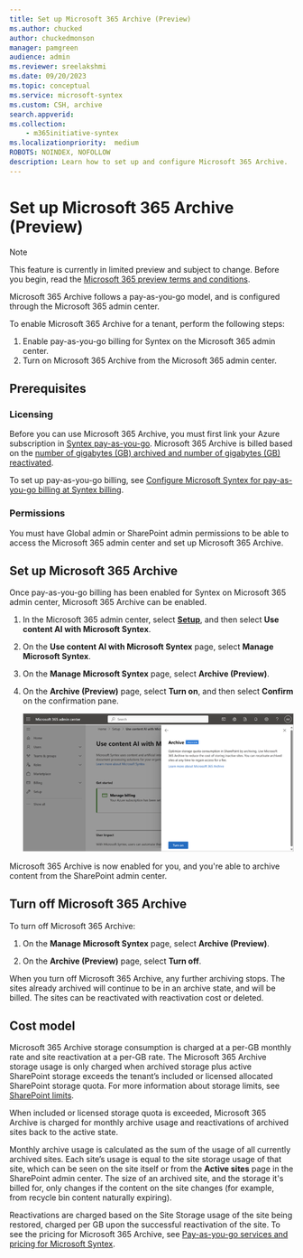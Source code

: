 ```yaml
---
title: Set up Microsoft 365 Archive (Preview)
ms.author: chucked
author: chuckedmonson
manager: pamgreen
audience: admin
ms.reviewer: sreelakshmi
ms.date: 09/20/2023
ms.topic: conceptual
ms.service: microsoft-syntex
ms.custom: CSH, archive
search.appverid:
ms.collection:
    - m365initiative-syntex
ms.localizationpriority:  medium
ROBOTS: NOINDEX, NOFOLLOW
description: Learn how to set up and configure Microsoft 365 Archive.
---
```


# Set up Microsoft 365 Archive (Preview)

> [!NOTE]
> This feature is currently in limited preview and subject to change. Before you begin, read the [Microsoft 365 preview terms and conditions](archive-preview-terms.md).

Microsoft 365 Archive follows a pay-as-you-go model, and is configured through the Microsoft 365 admin center.

To enable Microsoft 365 Archive for a tenant, perform the following steps:

1. Enable pay-as-you-go billing for Syntex on the Microsoft 365 admin center.
2. Turn on Microsoft 365 Archive from the Microsoft 365 admin center.

## Prerequisites

### Licensing

Before you can use Microsoft 365 Archive, you must first link your Azure subscription in [Syntex pay-as-you-go](syntex-azure-billing.md). Microsoft 365 Archive is billed based on the [number of gigabytes (GB) archived and number of gigabytes (GB) reactivated](syntex-pay-as-you-go-services.md).

To set up pay-as-you-go billing, see [Configure Microsoft Syntex for pay-as-you-go billing at Syntex billing](../syntex-azure-billing.md).

### Permissions

You must have Global admin or SharePoint admin permissions to be able to access the Microsoft 365 admin center and set up Microsoft 365 Archive.

## Set up Microsoft 365 Archive

Once pay-as-you-go billing has been enabled for Syntex on Microsoft 365 admin center, Microsoft 365 Archive can be enabled.

1. In the Microsoft 365 admin center, select <a href="https://go.microsoft.com/fwlink/p/?linkid=2171997" target="_blank">**Setup**</a>, and then select **Use content AI with Microsoft Syntex**.

2. On the **Use content AI with Microsoft Syntex** page, select **Manage Microsoft Syntex**.

3. On the **Manage Microsoft Syntex** page, select **Archive (Preview)**.

4. On the **Archive (Preview)** page, select **Turn on**, and then select **Confirm** on the confirmation pane.

    ![Screenshot of the Microsoft 365 Archive page in the admin center showing how to turn on Archive.](../../media/content-understanding/turn-on-archive-admin-center.png)

Microsoft 365 Archive is now enabled for you, and you're able to archive content from the SharePoint admin center.

## Turn off Microsoft 365 Archive

To turn off Microsoft 365 Archive:

1. On the **Manage Microsoft Syntex** page, select **Archive (Preview)**.

2. On the **Archive (Preview)** page, select **Turn off**.

When you turn off Microsoft 365 Archive, any further archiving stops. The sites already archived will continue to be in an archive state, and will be billed. The sites can be reactivated with reactivation cost or deleted.

## Cost model

Microsoft 365 Archive storage consumption is charged at a per-GB monthly rate and site reactivation at a per-GB rate. The Microsoft 365 Archive storage usage is only charged when archived storage plus active SharePoint storage exceeds the tenant’s included or licensed allocated SharePoint storage quota. For more information about storage limits, see [SharePoint limits](https://learn.microsoft.com/en-us/office365/servicedescriptions/sharepoint-online-service-description/sharepoint-online-limits).

When included or licensed storage quota is exceeded, Microsoft 365 Archive is charged for monthly archive usage and reactivations of archived sites back to the active state.

Monthly archive usage is calculated as the sum of the usage of all currently archived sites.  Each site’s usage is equal to the site storage usage of that site, which can be seen on the site itself or from the **Active sites** page in the SharePoint admin center. The size of an archived site, and the storage it's billed for, only changes if the content on the site changes (for example, from recycle bin content naturally expiring).

Reactivations are charged based on the Site Storage usage of the site being restored, charged per GB upon the successful reactivation of the site. To see the pricing for Microsoft 365 Archive, see [Pay-as-you-go services and pricing for Microsoft Syntex](../syntex-pay-as-you-go-services.md).
